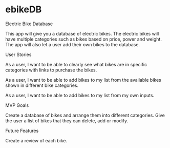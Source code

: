 # ebikeDB
Electric Bike Database

This app will give you a database of electric bikes. 
The electric bikes will have multiple categories such as bikes based on price, power and weight. 
The app will also let a user add their own bikes to the database.


User Stories

As a user, I want to be able to clearly see what bikes are in specific categories with links to purchase the bikes. 

As a user, I want to be able to add bikes to my list from the available bikes shown in different bike categories. 

As a user, I want to be able to add bikes to my list from my own inputs. 


MVP Goals

Create a database of bikes and arrange them into different categories. Give the user a list of bikes that they can delete, add or modify. 

Future Features

Create a review of each bike. 

